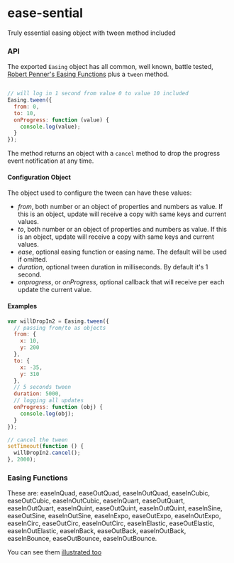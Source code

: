 # ease-sential

Truly essential easing object with tween method included

### API

The exported `Easing` object has all common, well known, battle tested, [Robert Penner's Easing Functions](http://robertpenner.com/easing/) plus a `tween` method.

```js

// will log in 1 second from value 0 to value 10 included
Easing.tween({
  from: 0,
  to: 10,
  onProgress: function (value) {
    console.log(value);
  }
});


```

The method returns an object with a `cancel` method to drop the progress event notification at any time.


#### Configuration Object

The object used to configure the tween can have these values:

  * *from*, both number or an object of properties and numbers as value. If this is an object, update will receive a copy with same keys and current values.
  * *to*, both number or an object of properties and numbers as value. If this is an object, update will receive a copy with same keys and current values.
  * *ease*, optional easing function or easing name. The default will be used if omitted.
  * *duration*, optional tween duration in milliseconds. By default it's 1 second.
  * *onprogress*, or *onProgress*, optional callback that will receive per each update the current value.


#### Examples

```js
var willDropIn2 = Easing.tween({
  // passing from/to as objects
  from: {
    x: 10,
    y: 200
  },
  to: {
    x: -35,
    y: 310
  },
  // 5 seconds tween
  duration: 5000,
  // logging all updates
  onProgress: function (obj) {
    console.log(obj);
  }
});

// cancel the tween
setTimeout(function () {
  willDropIn2.cancel();
}, 2000);

```



### Easing Functions

These are: easeInQuad, easeOutQuad, easeInOutQuad, easeInCubic, easeOutCubic, easeInOutCubic, easeInQuart, easeOutQuart, easeInOutQuart, easeInQuint, easeOutQuint, easeInOutQuint, easeInSine, easeOutSine, easeInOutSine, easeInExpo, easeOutExpo, easeInOutExpo, easeInCirc, easeOutCirc, easeInOutCirc, easeInElastic, easeOutElastic, easeInOutElastic, easeInBack, easeOutBack, easeInOutBack, easeInBounce, easeOutBounce, easeInOutBounce.

You can see them [illustrated too](http://easings.net)